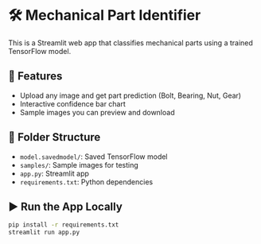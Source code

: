 # 🛠️ Mechanical Part Identifier

This is a Streamlit web app that classifies mechanical parts using a trained TensorFlow model.

## 🚀 Features

- Upload any image and get part prediction (Bolt, Bearing, Nut, Gear)
- Interactive confidence bar chart
- Sample images you can preview and download

## 📁 Folder Structure

- `model.savedmodel/`: Saved TensorFlow model
- `samples/`: Sample images for testing
- `app.py`: Streamlit app
- `requirements.txt`: Python dependencies

## ▶ Run the App Locally

```bash
pip install -r requirements.txt
streamlit run app.py
